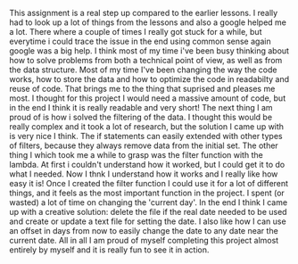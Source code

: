 This assignment is a real step up compared to the earlier lessons. I really had to look up a lot of things from the lessons and also a google helped me a lot. There where a couple of times I really got stuck for a while, but everytime i could trace the issue in the end using common sense again google was a big help.
I think most of my time i've been busy thinking about how to solve problems from both a technical point of view, as well as from the data structure. Most of my time I've been changing the way the code works, how to store the data and how to optimize the code in readabilty and reuse of code.
That brings me to the thing that suprised and pleases me most. I thought for this project I would need a massive amount of code, but in the end I think it is really readable and very short!
The next thing I am proud of is how i solved the filtering of the data. I thought this would be really complex and it took a lot of research, but the solution I came up with is very nice I think. The if statements can easily extended with other types of filters, because they always remove data from the initial set. The other thing I which took me a while to grasp was the filter function with the lambda. At first i couldn't understand how it worked, but I could get it to do what I needed. Now I thnk I understand how it works and I really like how easy it is! Once I created the filter function I could use it for a lot of different things, and it feels as the most important function in the project.
I spent (or wasted) a lot of time on changing the 'current day'. In the end I think I came up with a creative solution: delete the file if the real date needed to be used and create or update a text file for setting the date. I also like how I can use an offset in days from now to easily change the date to any date near the current date. 
All in all I am proud of myself completing this project almost entirely by myself and it is really fun to see it in action.